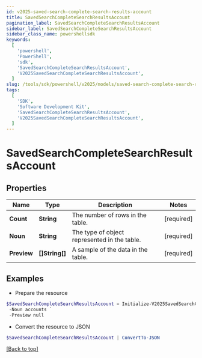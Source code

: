 ```yaml
---
id: v2025-saved-search-complete-search-results-account
title: SavedSearchCompleteSearchResultsAccount
pagination_label: SavedSearchCompleteSearchResultsAccount
sidebar_label: SavedSearchCompleteSearchResultsAccount
sidebar_class_name: powershellsdk
keywords:
  [
    'powershell',
    'PowerShell',
    'sdk',
    'SavedSearchCompleteSearchResultsAccount',
    'V2025SavedSearchCompleteSearchResultsAccount',
  ]
slug: /tools/sdk/powershell/v2025/models/saved-search-complete-search-results-account
tags:
  [
    'SDK',
    'Software Development Kit',
    'SavedSearchCompleteSearchResultsAccount',
    'V2025SavedSearchCompleteSearchResultsAccount',
  ]
---
```


# SavedSearchCompleteSearchResultsAccount

## Properties

| Name | Type | Description | Notes |
| --- | --- | --- | --- |
| **Count** | **String** | The number of rows in the table. | [required] |
| **Noun** | **String** | The type of object represented in the table. | [required] |
| **Preview** | **[]String[]** | A sample of the data in the table. | [required] |

## Examples

- Prepare the resource

```powershell
$SavedSearchCompleteSearchResultsAccount = Initialize-V2025SavedSearchCompleteSearchResultsAccount  -Count 3 `
 -Noun accounts `
 -Preview null
```

- Convert the resource to JSON

```powershell
$SavedSearchCompleteSearchResultsAccount | ConvertTo-JSON
```

[[Back to top]](#)

